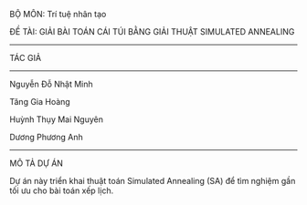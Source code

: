 BỘ MÔN: Trí tuệ nhân tạo

ĐỀ TÀI: GIẢI BÀI TOÁN CÁI TÚI BẰNG GIẢI THUẬT SIMULATED ANNEALING

-----------------

TÁC GIẢ

------------------

Nguyễn Đỗ Nhật Minh

Tăng Gia Hoàng

Huỳnh Thụy Mai Nguyên

Dương Phương Anh

------------------

MÔ TẢ DỰ ÁN

Dự án này triển khai thuật toán Simulated Annealing (SA) để tìm nghiệm gần tối ưu cho bài toán xếp lịch. 
